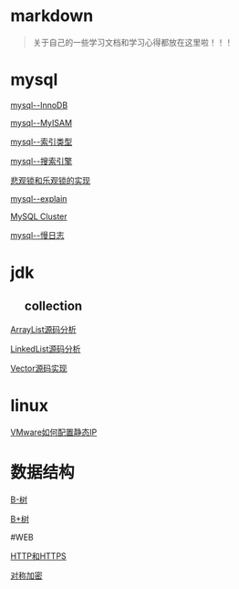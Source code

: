 # markdown
>关于自己的一些学习文档和学习心得都放在这里啦！！！ 

# mysql
[mysql--InnoDB](https://github.com/wuxiaobo000111/markdown/blob/master/mysql/mysql--InnoDB.md "mysql--InnoDB")<br/>

[mysql--MyISAM](https://github.com/wuxiaobo000111/markdown/blob/master/mysql/mysql--MyISAM.md "mysql--MyISAM")<br/>

[mysql--索引类型](https://github.com/wuxiaobo000111/markdown/blob/master/mysql/mysql--%E7%B4%A2%E5%BC%95%E7%B1%BB%E5%9E%8B.md "mysql--索引类型")<br/>

[mysql--搜索引擎](https://github.com/wuxiaobo000111/markdown/blob/master/mysql/mysql%E4%B8%AD%E7%9A%84%E6%90%9C%E7%B4%A2%E5%BC%95%E6%93%8E.md "mysql--搜索引擎")<br/>

[悲观锁和乐观锁的实现](https://github.com/wuxiaobo000111/markdown/blob/master/mysql/%E6%82%B2%E8%A7%82%E9%94%81%E5%92%8C%E4%B9%90%E8%A7%82%E9%94%81%E7%9A%84%E5%AE%9E%E7%8E%B0.md "悲观锁和乐观锁的实现")<br/>

[mysql--explain](https://github.com/wuxiaobo000111/markdown/blob/master/mysql/mysql--explain.md "悲观锁和乐观锁的实现")<br/>

[MySQL Cluster](https://github.com/wuxiaobo000111/markdown/blob/master/mysql/mysql--mysql%20cluster.md  "MySQL Cluster")<br/>

[mysql--慢日志](https://github.com/wuxiaobo000111/markdown/blob/master/mysql/mysql--MySQL%E6%85%A2%E6%97%A5%E5%BF%97.md "慢日志")

# jdk
## &nbsp;&nbsp;&nbsp;&nbsp; collection
[ArrayList源码分析](https://github.com/wuxiaobo000111/markdown/blob/master/jdk/collection/ArrayList.md "ArrayList源码分析")<br/>

[LinkedList源码分析](https://github.com/wuxiaobo000111/markdown/blob/master/jdk/collection/LinkedList.md "LinkedList源码分析")<br/>

[Vector源码实现](https://github.com/wuxiaobo000111/markdown/blob/master/jdk/collection/Vector.md "Vector源码实现")

# linux
[VMware如何配置静态IP](https://github.com/wuxiaobo000111/markdown/blob/master/linux/VMware%E5%A6%82%E4%BD%95%E9%85%8D%E7%BD%AE%E9%9D%99%E6%80%81IP.md "VMware如何配置静态IP")

# 数据结构

[B-树](https://github.com/wuxiaobo000111/markdown/blob/master/%E6%95%B0%E6%8D%AE%E7%BB%93%E6%9E%84/B%E6%A0%91.md "B-树")

[B+树](https://github.com/wuxiaobo000111/markdown/blob/master/%E6%95%B0%E6%8D%AE%E7%BB%93%E6%9E%84/B%2B%E6%A0%91.md "B+树")

#WEB 

[HTTP和HTTPS](https://github.com/wuxiaobo000111/markdown/blob/master/web/HTTP%E5%92%8CHTTPS.md "HTTP和HTTPS")


[对称加密](https://github.com/wuxiaobo000111/markdown/blob/master/web/%E5%AF%B9%E7%A7%B0%E5%8A%A0%E5%AF%86.md "对称加密")

